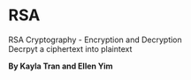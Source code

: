 # RSA
RSA Cryptography - Encryption and Decryption <br>
Decrpyt a ciphertext into plaintext


**By Kayla Tran and Ellen Yim**
